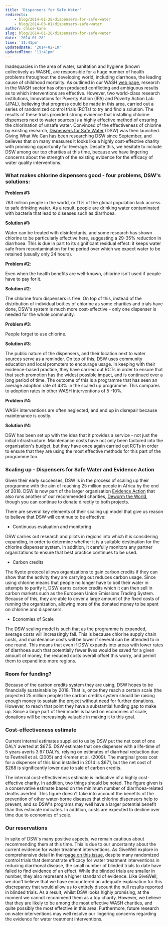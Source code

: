 ```yaml
---
title: 'Dispensers for Safe Water'
redirects:
    - blog/2014-01-28/dispensers-for-safe-water
    - blog/2014-03-01/dispensers-safe-water
author: chloe-kane
slug: blog/2014-01-28/dispensers-for-safe-water
date: '2014-01-28'
time: '11:41pm'
updatedDate: '2014-02-10'
updatedTime: '11:41pm'
---
```

Inadequacies in the area of water, sanitation and hygiene (known collectively as WASH), are responsible for a huge number of health problems throughout the developing world, including diarrhoea, the leading cause of childhood mortality. As outlined in our WASH [web page](http://www.givingwhatwecan.org/where-to-give/charity-evaluation/water-sanitation-and-hygiene), research in the WASH sector has often produced conflicting and ambiguous results as to which interventions are effective. However, two world-class research institutions, Innovations for Poverty Action (IPA) and Poverty Action Lab (JPAL), believing that progress could be made in this area, carried out a series of randomized control trials (RCTs) to try and find a solution. The results of these trials provided strong evidence that installing chlorine dispensers next to water sources is a highly effective method of ensuring the chlorination of unsafe water. Convinced of the effectiveness of chlorine by existing research, [Dispensers for Safe Water](http://www.thesff.com/dispensers-for-safe-water-dsw/) (DSW) was then launched. Giving What We Can has been researching DSW since September, and believes that on many measures it looks like a highly cost-effective charity with promising opportunity for leverage. Despite this, we hesitate to include DSW among our top charities at this time, because we have lingering concerns about the strength of the existing evidence for the efficacy of water quality interventions.

### What makes chlorine dispensers good - four problems, DSW's solutions:

**Problem #1:**

783 million people in the world, or 11% of the global population lack access to safe drinking water. As a result, people are drinking water contaminated with bacteria that lead to diseases such as diarrhoea.

**Solution #1:**

Water can be treated with disinfectants, and some research has shown chlorine to be particularly effective here, suggesting a 29-35% reduction in diarrhoea. This is due in part to its significant residual effect: it keeps water safe from recontamination for the period over which we expect water to be retained (usually only 24 hours).

**Problem #2**:

Even when the health benefits are well-known, chlorine isn't used if people have to pay for it.

**Solution #2**:

The chlorine from dispensers is free. On top of this, instead of the distribution of individual bottles of chlorine as some charities and trials have done, DSW's system is much more cost-effective - only one dispenser is needed for the whole community.

**Problem #3**:

People forget to use chlorine.

**Solution #3**:

The public nature of the dispensers, and their location next to water sources serve as a reminder. On top of this, DSW uses community education and local promoters to encourage usage. In keeping with their evidence-based practice, they have carried out RCTs in order to ensure that that such promotion has the widest possible impact, and is continued over a long period of time. The outcome of this is a programme that has seen an average adoption rate of 43% in the scaled up programme. This compares to adoption rates in other WASH interventions of 5 -10%.

**Problem #4**:

WASH interventions are often neglected, and end up in disrepair because maintenance is costly.

**Solution #4**:

DSW has been set up with the idea that it provides a service - not just the initial infrastructure. Maintenance costs have not only been factored into the organisation's budget, but they have once again carried out RCTs in order to ensure that they are using the most effective methods for this part of the programme too.

### Scaling up - Dispensers for Safe Water and Evidence Action

Given their early successes, DSW is in the process of scaling up their programme with the aim of reaching 25 million people in Africa by the end of 2018\. DSW is now part of the larger organisation [Evidence Action](http://evidenceaction.org/dispensers/) that also runs another of our recommended charities, [Deworm the World](http://www.givingwhatwecan.org/where-to-give/recommended-charities/deworm-the-world), though you can continue to donate directly to both projects.

There are several key elements of their scaling up model that give us reason to believe that DSW will continue to be effective:

*   Continuous evaluation and monitoring

DSW carries out research and pilots in regions into which it is considering expanding, in order to determine whether it is a suitable destination for the chlorine dispenser system. In addition, it carefully monitors any partner organizations to ensure that best practice continues to be used.

*   Carbon credits

The Kyoto protocol allows organizations to gain carbon credits if they can show that the activity they are carrying out reduces carbon usage. Since using chlorine means that people no longer have to boil their water in attempts to purify it, DSW earns carbon credits which it can then sell in carbon markets such as the European Union Emissions Trading System. Because of this, they are able to cover a large amount of the fixed costs of running the organization, allowing more of the donated money to be spent on chlorine and dispensers.

*   Economies of Scale

The DSW scaling model is such that as the programme is expanded, average costs will increasingly fall. This is because chlorine supply chain costs, and maintenance costs will be lower if several can be attended to in one round. This means that even if DSW expands into areas with lower rates of diarrhoea such that potentially fewer lives would be saved for a given amount of money, the reduced costs overall offset this worry, and permit them to expand into more regions.

### Room for funding?

Because of the carbon credits system they are using, DSW hopes to be financially sustainable by 2018\. That is, once they reach a certain scale (the projected 25 million people) the carbon credits system should be raising enough money to sustain the project without need for further donations. However, to reach that point they have a substantial funding gap to make up. Since a large part of their model is based on economies of scale, donations will be increasingly valuable in making it to this goal.

### Cost-effectiveness estimate

Current internal estimates supplied to us by DSW put the net cost of one DALY averted at $67.5\. DSW estimate that one dispenser with a life-time of 5 years averts 3.97 DALYs, relying on estimates of diarrheal reduction due to Fewtrell et al. (2005) and Kremer et al. (2009). The marginal gross cost for a dispenser of this kind installed in 2014 is $671, but the net cost of $268 is significantly lower due to sale of carbon credits.

The internal cost-effectiveness estimate is indicative of a highly cost-effective charity. In addition, two things should be noted. The figure given is a conservative estimate based on the minimum number of diarrhoea-related deaths averted. This figure doesn't take into account the benefits of the prevention of other water-borne diseases that chlorine dispensers help to prevent, and so DSW's programs may well have a larger potential benefit than this estimate indicates. In addition, costs are expected to decline over time due to economies of scale.

### Our reservations

In spite of DSW's many positive aspects, we remain cautious about recommending them at this time. This is due to our uncertainty about the current evidence for water treatment interventions. As GiveWell explore in comprehensive detail in their[page on this issue](http://www.givewell.org/international/technical/programs/water-quality), despite many randomized control trials that demonstrate efficacy for water treatment interventions in reducing diarrhoeal disease, the small number of blinded trials to date have failed to find evidence of an effect. While the blinded trials are smaller in number, they also represent a higher standard of evidence. Like GiveWell, we don't believe that we have encountered an adequate explanation for this discrepancy that would allow us to entirely discount the null results reported in blinded trials. As a result, whilst DSW looks highly promising, at the moment we cannot recommend them as a top charity. However, we believe that they are likely to be among the most effective WASH charities, and quite possibly the most effective in this area. Furthermore, future research on water interventions may well resolve our lingering concerns regarding the evidence for water treatment interventions.